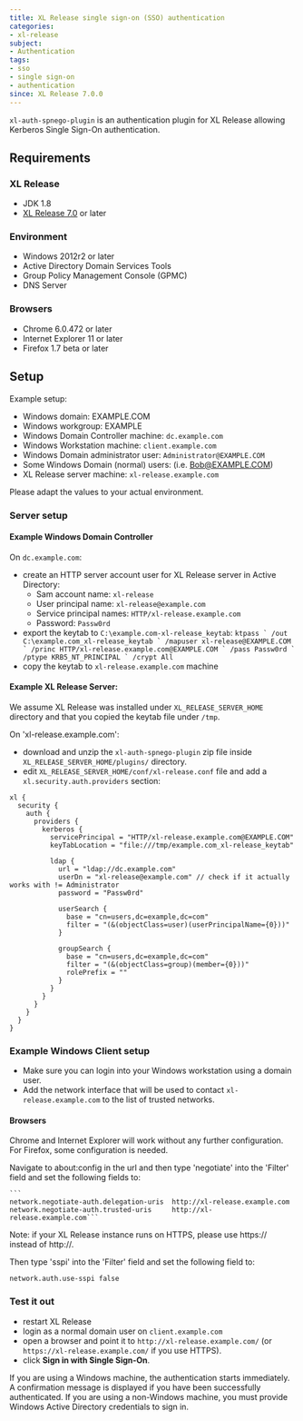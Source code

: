 ```yaml
---
title: XL Release single sign-on (SSO) authentication
categories:
- xl-release
subject:
- Authentication
tags:
- sso
- single sign-on
- authentication
since: XL Release 7.0.0
---
```


`xl-auth-spnego-plugin` is an authentication plugin for XL Release allowing Kerberos Single Sign-On authentication.

## Requirements

### XL Release

- JDK 1.8
- [XL Release 7.0](/xl-release/concept/requirements-for-installing-xl-release.html) or later

### Environment

- Windows 2012r2 or later
- Active Directory Domain Services Tools
- Group Policy Management Console (GPMC)
- DNS Server

### Browsers

- Chrome 6.0.472 or later
- Internet Explorer 11 or later
- Firefox 1.7 beta or later

## Setup

Example setup:
- Windows domain: EXAMPLE.COM
- Windows workgroup: EXAMPLE
- Windows Domain Controller machine: `dc.example.com`
- Windows Workstation machine: `client.example.com`
- Windows Domain administrator user: `Administrator@EXAMPLE.COM`
- Some Windows Domain (normal) users: (i.e. Bob@EXAMPLE.COM)
- XL Release server machine: `xl-release.example.com`

Please adapt the values to your actual environment.

### Server setup

#### Example Windows Domain Controller

On `dc.example.com`:
- create an HTTP server account user for XL Release server in Active Directory:
  - Sam account name: `xl-release`
  - User principal name: `xl-release@example.com`
  - Service principal names: `HTTP/xl-release.example.com`
  - Password: `Passw0rd`
- export the keytab to `C:\example.com-xl-release_keytab`:
```ktpass `
    /out C:\example.com_xl-release_keytab `
    /mapuser xl-release@EXAMPLE.COM `
    /princ HTTP/xl-release.example.com@EXAMPLE.COM `
    /pass Passw0rd `
    /ptype KRB5_NT_PRINCIPAL `
    /crypt All```
- copy the keytab to `xl-release.example.com` machine


#### Example XL Release Server:

We assume XL Release was installed under `XL_RELEASE_SERVER_HOME` directory and that you copied the keytab file under `/tmp`.

On 'xl-release.example.com':
- download and unzip the `xl-auth-spnego-plugin` zip file inside `XL_RELEASE_SERVER_HOME/plugins/` directory.
- edit `XL_RELEASE_SERVER_HOME/conf/xl-release.conf` file and add a `xl.security.auth.providers` section:
```
xl {
  security {
    auth {
      providers {
        kerberos {
          servicePrincipal = "HTTP/xl-release.example.com@EXAMPLE.COM"
          keyTabLocation = "file:///tmp/example.com_xl-release_keytab"

          ldap {
            url = "ldap://dc.example.com"
            userDn = "xl-release@example.com" // check if it actually works with != Administrator
            password = "Passw0rd"

            userSearch {
              base = "cn=users,dc=example,dc=com"
              filter = "(&(objectClass=user)(userPrincipalName={0}))"
            }

            groupSearch {
              base = "cn=users,dc=example,dc=com"
              filter = "(&(objectClass=group)(member={0}))"
              rolePrefix = ""
            }
          }
        }
      }
    }
  }
}
```


### Example Windows Client setup

- Make sure you can login into your Windows workstation using a domain user.
- Add the network interface that will be used to contact `xl-release.example.com` to the list of trusted networks.

#### Browsers

Chrome and Internet Explorer will work without any further configuration.
For Firefox, some configuration is needed.

Navigate to about:config in the url and then type 'negotiate' into the 'Filter' field and set the following fields to:

    ```
    network.negotiate-auth.delegation-uris  http://xl-release.example.com
    network.negotiate-auth.trusted-uris     http://xl-release.example.com```

Note: if your XL Release instance runs on HTTPS, please use https:// instead of http://.

Then type 'sspi' into the 'Filter' field and set the following field to:

   `network.auth.use-sspi false`

### Test it out

- restart XL Release
- login as a normal domain user on `client.example.com`
- open a browser and point it to `http://xl-release.example.com/` (or `https://xl-release.example.com/` if you use HTTPS).
- click **Sign in with Single Sign-On**.

If you are using a Windows machine, the authentication starts immediately. A confirmation message is displayed if you have been successfully authenticated. If you are using a non-Windows machine, you must provide Windows Active Directory credentials to sign in.

